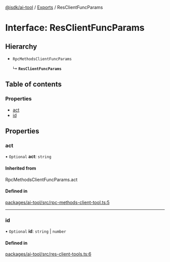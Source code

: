 [@isdk/ai-tool](../README.md) / [Exports](../modules.md) / ResClientFuncParams

# Interface: ResClientFuncParams

## Hierarchy

- `RpcMethodsClientFuncParams`

  ↳ **`ResClientFuncParams`**

## Table of contents

### Properties

- [act](ResClientFuncParams.md#act)
- [id](ResClientFuncParams.md#id)

## Properties

### act

• `Optional` **act**: `string`

#### Inherited from

RpcMethodsClientFuncParams.act

#### Defined in

[packages/ai-tool/src/rpc-methods-client-tool.ts:5](https://github.com/isdk/ai-tool.js/blob/c88a9f179b129c3f6d28b6a0f9e682e41997bc83/src/rpc-methods-client-tool.ts#L5)

___

### id

• `Optional` **id**: `string` \| `number`

#### Defined in

[packages/ai-tool/src/res-client-tools.ts:6](https://github.com/isdk/ai-tool.js/blob/c88a9f179b129c3f6d28b6a0f9e682e41997bc83/src/res-client-tools.ts#L6)
